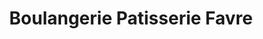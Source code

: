 ---
title: "Boulangerie Patisserie Favre"
url: /thonon-les-bains/boulangerie-patisserie-favre/
shop: boulangerie
---